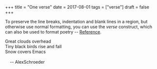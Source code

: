 +++
title = "One verse"
date = 2017-08-01
tags = ["verse"]
draft = false
+++

To preserve the line breaks, indentation and blank lines in a region,
but otherwise use normal formatting, you can use the _verse_
construct, which can also be used to format poetry -- [Reference](http://orgmode.org/manual/Paragraphs.html).

Great clouds overhead<br />
Tiny black birds rise and fall<br />
Snow covers Emacs<br />
<br />
&nbsp;&nbsp;&nbsp;&nbsp;-- AlexSchroeder<br />
